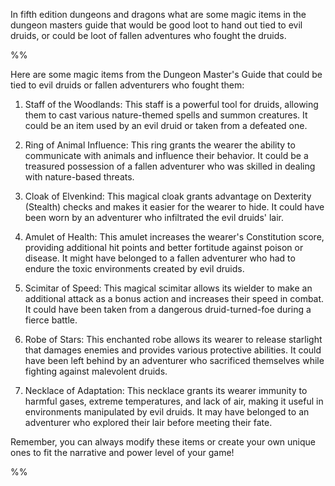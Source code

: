 
In fifth edition dungeons and dragons what are some magic items in the dungeon masters guide that would be good loot to hand out tied to evil druids, or could be loot of fallen adventures who fought the druids.

%%

Here are some magic items from the Dungeon Master's Guide that could be tied to evil druids or fallen adventurers who fought them:

1. Staff of the Woodlands: This staff is a powerful tool for druids, allowing them to cast various nature-themed spells and summon creatures. It could be an item used by an evil druid or taken from a defeated one.

2. Ring of Animal Influence: This ring grants the wearer the ability to communicate with animals and influence their behavior. It could be a treasured possession of a fallen adventurer who was skilled in dealing with nature-based threats.

3. Cloak of Elvenkind: This magical cloak grants advantage on Dexterity (Stealth) checks and makes it easier for the wearer to hide. It could have been worn by an adventurer who infiltrated the evil druids' lair.

4. Amulet of Health: This amulet increases the wearer's Constitution score, providing additional hit points and better fortitude against poison or disease. It might have belonged to a fallen adventurer who had to endure the toxic environments created by evil druids.

5. Scimitar of Speed: This magical scimitar allows its wielder to make an additional attack as a bonus action and increases their speed in combat. It could have been taken from a dangerous druid-turned-foe during a fierce battle.

6. Robe of Stars: This enchanted robe allows its wearer to release starlight that damages enemies and provides various protective abilities. It could have been left behind by an adventurer who sacrificed themselves while fighting against malevolent druids.

7. Necklace of Adaptation: This necklace grants its wearer immunity to harmful gases, extreme temperatures, and lack of air, making it useful in environments manipulated by evil druids. It may have belonged to an adventurer who explored their lair before meeting their fate.

Remember, you can always modify these items or create your own unique ones to fit the narrative and power level of your game!

%%